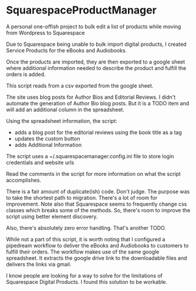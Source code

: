 # SquarespaceProductManager
A personal one-offish project to bulk edit a list of products while moving from Wordpress to Squarespace

Due to Squarespace being unable to bulk import digital products, I created Service Products for the eBooks and Audiobooks.

Once the products are imported, they are then exported to a google sheet where additional information needed to describe the product and fulfill the orders is added.

This script reads from a csv exported from the google sheet.

The site uses blog posts for Author Bios and Editorial Reviews.
I didn't automate the generation of Author Bio blog posts. But it is a TODO item and will add an additional column in the spreadsheet.

Using the spreadsheet information, the script:

* adds a blog post for the editorial reviews using the book title as a tag
* updates the custom button
* adds Additional Information

The script uses a ~/.squarespacemanager.config.ini file to store login credentials and website urls

Read the comments in the script for more information on what the script accomplishes.

There is a fair amount of duplicate(ish) code. Don't judge. The purpose was to take the shortest path to migration. There's a lot of room for improvement.
Note also that Squarespace seems to frequently change css classes which breaks some of the methods. So, there's room to improve the script using better element discovery.

Also, there's absolutely zero error handling. That's another TODO.

While not a part of this script, it is worth noting that I configured a pipedream workflow to deliver the eBooks and Audiobooks to customers to fulfill their orders. The workflow makes use of the same google spreadsheet. It extracts the google drive link to the downloadable files and delivers the links via gmail.

I know people are looking for a way to solve for the limitations of Squarespace Digital Products. I found this solution to be workable.
